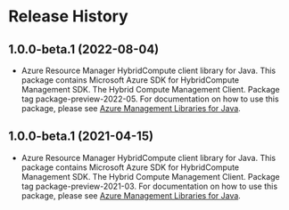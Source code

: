 # Release History

## 1.0.0-beta.1 (2022-08-04)

- Azure Resource Manager HybridCompute client library for Java. This package contains Microsoft Azure SDK for HybridCompute Management SDK. The Hybrid Compute Management Client. Package tag package-preview-2022-05. For documentation on how to use this package, please see [Azure Management Libraries for Java](https://aka.ms/azsdk/java/mgmt).

## 1.0.0-beta.1 (2021-04-15)

- Azure Resource Manager HybridCompute client library for Java. This package contains Microsoft Azure SDK for HybridCompute Management SDK. The Hybrid Compute Management Client. Package tag package-preview-2021-03. For documentation on how to use this package, please see [Azure Management Libraries for Java](https://aka.ms/azsdk/java/mgmt).

